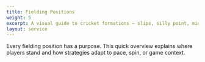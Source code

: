 ```yaml
---
title: Fielding Positions
weight: 5
excerpt: A visual guide to cricket formations — slips, silly point, mid-wicket and more.
layout: service
---
```


Every fielding position has a purpose. This quick overview explains where players stand and how strategies adapt to pace, spin, or game context.
